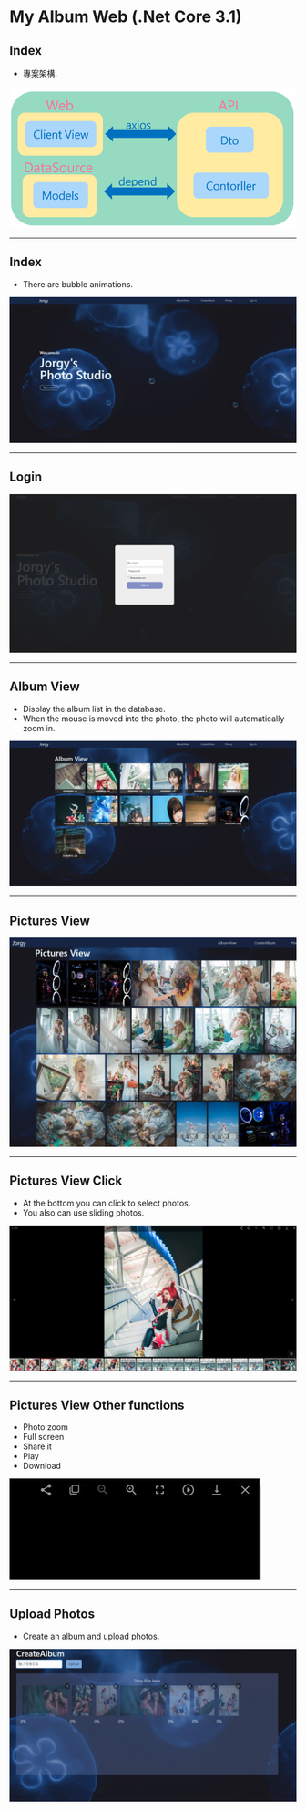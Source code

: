 
# My Album Web (.Net Core 3.1)

## Index
  * 專案架構.

![image](https://github.com/joycloud/AlbumCore/blob/master/pics/008.PNG)

---

## Index
  * There are bubble animations.

![image](https://github.com/joycloud/AlbumCore/blob/master/pics/001.JPG)

---

## Login
![image](https://github.com/joycloud/AlbumCore/blob/master/pics/003.JPG)

---

## Album View
  * Display the album list in the database.
  * When the mouse is moved into the photo, the photo will automatically zoom in.
  
![image](https://github.com/joycloud/AlbumCore/blob/master/pics/002.JPG)

---

## Pictures View
![image](https://github.com/joycloud/AlbumCore/blob/master/pics/004.JPG)

---

## Pictures View Click
  * At the bottom you can click to select photos.
  * You also can use sliding photos.
  
![image](https://github.com/joycloud/AlbumCore/blob/master/pics/005.JPG)

---

## Pictures View Other functions
  * Photo zoom
  * Full screen
  * Share it
  * Play
  * Download
  
![image](https://github.com/joycloud/AlbumCore/blob/master/pics/006.JPG)


---

## Upload Photos
  * Create an album and upload photos.
  
![image](https://github.com/joycloud/AlbumCore/blob/master/pics/007.JPG)





